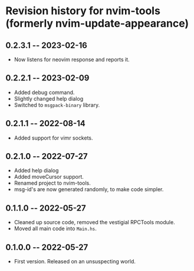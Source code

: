 # Revision history for nvim-tools (formerly nvim-update-appearance)

## 0.2.3.1 -- 2023-02-16
* Now listens for neovim response and reports it.

## 0.2.2.1 -- 2023-02-09
* Added debug command.
* Slightly changed help dialog
* Switched to `msgpack-binary` library.

## 0.2.1.1 -- 2022-08-14
* Added support for vimr sockets.

## 0.2.1.0 -- 2022-07-27
* Added help dialog
* Added moveCursor support.
* Renamed project to nvim-tools.
* msg-id's are now generated randomly, to make code simpler.

## 0.1.1.0 -- 2022-05-27
* Cleaned up source code, removed the vestigial RPCTools module.
* Moved all main code into `Main.hs`.
## 0.1.0.0 -- 2022-05-27

* First version. Released on an unsuspecting world.
